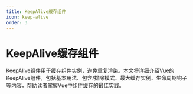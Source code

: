 ```yaml
---
title: KeepAlive缓存组件
icon: keep-alive
order: 3
---
```


# KeepAlive缓存组件

KeepAlive组件用于缓存组件实例，避免重复渲染。本文将详细介绍Vue的KeepAlive组件，包括基本用法、包含/排除模式、最大缓存实例、生命周期钩子等内容，帮助读者掌握Vue中组件缓存的最佳实践。
